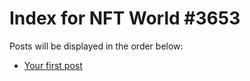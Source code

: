 # Index for NFT World #3653
Posts will be displayed in the order below:

- [Your first post](./001-first.md)

